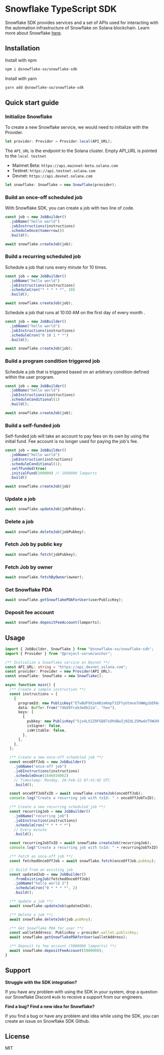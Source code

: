 # Snowflake TypeScript SDK

Snowflake SDK provides services and a set of APIs used for interacting with the automation infrastructure of Snowflake on Solana blockchain. Learn more about Snowflake <a href="https://docs.snowflake.so/en/">here</a>.

## Installation

Install with npm

```bash
npm i @snowflake-so/snowflake-sdk
```

Install with yarn

```bash
yarn add @snowflake-so/snowflake-sdk
```

## Quick start guide

### Initialize Snowflake

To create a new Snowflake service, we would need to initialize with the Provider.

```typescript
let provider: Provider = Provider.local(API_URL);
```

The `API_URL` is the endpoint to the Solana cluster. Empty API_URL is pointed to the `local testnet`

- Mainnet Beta: `https://api.mainnet-beta.solana.com`
- Testnet: `https://api.testnet.solana.com`
- Devnet: `https://api.devnet.solana.com`

```typescript
let snowflake: Snowflake = new Snowflake(provider);
```

### Build an once-off scheduled job

With Snowflake SDK, you can create a job with two line of code.

```typescript
const job = new JobBuilder()
  .jobName("hello world")
  .jobInstructions(instructions)
  .scheduleOnce(tomorrow())
  .build();

await snowflake.createJob(job);
```

### Build a recurring scheduled job

Schedule a job that runs every minute for 10 times.

```typescript
const job = new JobBuilder()
  .jobName("hello world")
  .jobInstructions(instructions)
  .scheduleCron("* * * * *", 10)
  .build();

await snowflake.createJob(job);
```

Schedule a job that runs at 10:00 AM on the first day of every month .

```typescript
const job = new JobBuilder()
  .jobName("hello world")
  .jobInstructions(instructions)
  .scheduleCron("0 10 1 * *")
  .build();

await snowflake.createJob(job);
```

### Build a program condition triggered job

Schedule a job that is triggered based on an arbitrary condition defined within the user program.

```typescript
const job = new JobBuilder()
  .jobName("hello world")
  .jobInstructions(instructions)
  .scheduleConditional(1)
  .build();

await snowflake.createJob(job);
```

### Build a self-funded job

Self-funded job will take an account to pay fees on its own by using the initial fund. Fee account is no longer used for paying the job's fee.

```typescript
const job = new JobBuilder()
  .jobName("hello world")
  .jobInstruction(instructions)
  .scheduleConditional(1);
  .selfFunded(true)
  .initialFund(100000) // 1000000 lamports
  .build()

await snowflake.createJob(job)
```

### Update a job

```typescript
await snowflake.updateJob(jobPubkey);
```

### Delete a job

```typescript
await snowflake.deleteJob(jobPubkey);
```

### Fetch Job by public key

```typescript
await snowflake.fetch(jobPubkey);
```

### Fetch Job by owner

```typescript
await snowflake.fetchByOwner(owner);
```

### Get Snowflake PDA

```typescript
await snowflake.getSnowflakePDAForUser(userPublicKey);
```

### Deposit fee account

```typescript
await snowflake.depositFeeAccount(lamports);
```

## Usage

```typescript
import { JobBuilder, Snowflake } from "@snowflake-so/snowflake-sdk";
import { Provider } from "@project-serum/anchor";

/** Initialize a Snowflake service on Devnet **/
const API_URL: string = "https://api.devnet.solana.com";
const provider: Provider = new Provider(API_URL);
const snowflake: Snowflake = new Snowflake();

async function main() {
  /** Create a sample instruction **/
  const instructions = [
    {
      programId: new PublicKey("ETwBdF9X2eABzmKmpT3ZFYyUtmve7UWWgzbERAyd4gAC"),
      data: Buffer.from("74b89fceb3e0b22a", "hex"),
      keys: [
        {
          pubkey: new PublicKey("5jo4Lh2Z9FGQ87sDhUBwZjNZdL15MwdeT5WUXKfwFSZY"),
          isSigner: false,
          isWritable: false,
        },
      ],
    },
  ];

  /** Create a new once-off scheduled job **/
  const onceOffJob = new JobBuilder()
    .jobName("once-off job")
    .jobInstructions(instructions)
    .scheduleOnce(1646034062)
    // Timestamp: Monday, 28-Feb-22 07:41:02 UTC
    .build();

  const onceOffJobTxID = await snowflake.createJob(onceOffJob);
  console.log("Create a recurring job with txId: " + onceOffJobTxID);

  /** Create a new recurring scheduled job **/
  const recurringJob = new JobBuilder()
    .jobName("recurring job")
    .jobInstruction(instructions)
    .scheduleCron("* * * * *")
    // Every minute
    .build();

  const recurringJobTxID = await snowflake.createJob(recurringJob);
  console.log("Create a recurring job with txId: " + recurringJobTxID);

  /** Fetch an once-off job **/
  const fetchedOnceOffJob = await snowflake.fetch(onceOffJob.pubkey);

  // Build from an existing job
  const updatedJob = new JobBuilder()
    .fromExistingJob(fetchedOnceOffJob)
    .jobName("hello world 2")
    .scheduleCron("0 * * * *", 2)
    .build();

  /** Update a job **/
  await snowflake.updateJob(updatedJob);

  /** Delete a job **/
  await snowflake.deleteJob(job.pubKey);

  /** Get Snowflake PDA for user **/
  const walletAddress: PublicKey = provider.wallet.publicKey;
  await snowflake.getSnowflakePDAforUser(walletAddress);

  /** Deposit to fee account (5000000 lamports) **/
  await snowflake.depositFeeAccount(5000000);
}
```

## Support

**Struggle with the SDK integration?**

If you have any problem with using the SDK in your system, drop a question our Snowflake Discord `#sdk` to receive a support from our engineers.

**Find a bug? Find a new idea for Snowflake?**

If you find a bug or have any problem and idea while using the SDK, you can create an issue on Snowflake SDK Github.

## License

MIT
